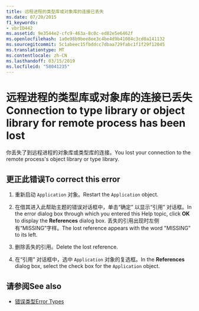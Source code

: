 ```yaml
---
title: 远程进程的类型库或对象库的连接已丢失
ms.date: 07/20/2015
f1_keywords:
- vbrID442
ms.assetid: 9e3544e2-cfc9-463a-8c0c-ed82e5e6462f
ms.openlocfilehash: 1a0e98b9bee8ee3c4be4d9b41084c3cd0a141132
ms.sourcegitcommit: 5c1abeec15fbddcc7dbaa729fabc1f1f29f12045
ms.translationtype: MT
ms.contentlocale: zh-CN
ms.lasthandoff: 03/15/2019
ms.locfileid: "58041235"
---
```

# <a name="connection-to-type-library-or-object-library-for-remote-process-has-been-lost"></a><span data-ttu-id="c8f06-102">远程进程的类型库或对象库的连接已丢失</span><span class="sxs-lookup"><span data-stu-id="c8f06-102">Connection to type library or object library for remote process has been lost</span></span>
<span data-ttu-id="c8f06-103">你丢失了到远程进程的对象库或类型库的连接。</span><span class="sxs-lookup"><span data-stu-id="c8f06-103">You lost your connection to the remote process's object library or type library.</span></span>  
  
## <a name="to-correct-this-error"></a><span data-ttu-id="c8f06-104">更正此错误</span><span class="sxs-lookup"><span data-stu-id="c8f06-104">To correct this error</span></span>  
  
1.  <span data-ttu-id="c8f06-105">重新启动 `Application` 对象。</span><span class="sxs-lookup"><span data-stu-id="c8f06-105">Restart the `Application` object.</span></span>  
  
2.  <span data-ttu-id="c8f06-106">在借其进入此帮助主题的错误对话框中，单击“确定”  以显示“引用”  对话框。</span><span class="sxs-lookup"><span data-stu-id="c8f06-106">In the error dialog box through which you entered this Help topic, click **OK** to display the **References** dialog box.</span></span> <span data-ttu-id="c8f06-107">丢失的引用出现时左侧有“MISSING”字样。</span><span class="sxs-lookup"><span data-stu-id="c8f06-107">The lost reference appears with the word "MISSING" to its left.</span></span>  
  
3.  <span data-ttu-id="c8f06-108">删除丢失的引用。</span><span class="sxs-lookup"><span data-stu-id="c8f06-108">Delete the lost reference.</span></span>  
  
4.  <span data-ttu-id="c8f06-109">在“引用”  对话框中，选中 `Application` 对象的复选框。</span><span class="sxs-lookup"><span data-stu-id="c8f06-109">In the **References** dialog box, select the check box for the `Application` object.</span></span>  
  
## <a name="see-also"></a><span data-ttu-id="c8f06-110">请参阅</span><span class="sxs-lookup"><span data-stu-id="c8f06-110">See also</span></span>

- [<span data-ttu-id="c8f06-111">错误类型</span><span class="sxs-lookup"><span data-stu-id="c8f06-111">Error Types</span></span>](../../visual-basic/programming-guide/language-features/error-types.md)
